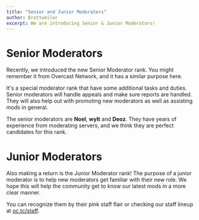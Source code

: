```yaml
---
title: "Senior and Junior Moderators"
author: Brottweiler
excerpt: We are introducing Senior & Junior Moderators!
---
```



# Senior Moderators

Recently, we introduced the new Senior Moderator rank. You might remember it from Overcast Network, and it has a similar purpose here.

It's a special moderator rank that have some additional tasks and duties. Senior moderators will handle appeals and make sure reports are handled. They will also help out with promoting new moderators as well as assisting mods in general.

The senior moderators are **Noel**, **wylt** and **Deoz**. They have years of experience from moderating servers, and we think they are perfect candidates for this rank.

# Junior Moderators

Also making a return is the Junior Moderator rank! The purpose of a junior moderator is to help new moderators get familiar with their new role. We hope this will help the community get to know our latest mods in a more clear manner.

You can recognize them by their pink staff flair or checking our staff lineup at [oc.tc/staff](https://oc.tc/staff).
